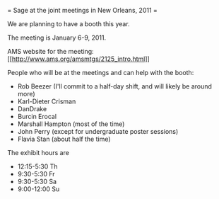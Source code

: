 = Sage at the joint meetings in New Orleans, 2011 =

We are planning to have a booth this year.  

The meeting is January 6-9, 2011.

AMS website for the meeting: [[http://www.ams.org/amsmtgs/2125_intro.html]]

People who will be at the meetings and can help with the booth:

 * Rob Beezer  (I'll commit to a half-day shift, and will likely be around more)
 * Karl-Dieter Crisman
 * DanDrake
 * Burcin Erocal
 * Marshall Hampton (most of the time)
 * John Perry (except for undergraduate poster sessions)
 * Flavia Stan (about half the time)

The exhibit hours are

 * 12:15-5:30 Th
 * 9:30-5:30 Fr 
 * 9:30-5:30 Sa 
 * 9:00-12:00 Su
